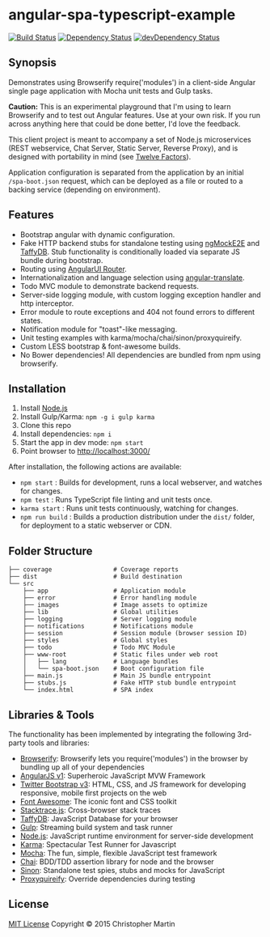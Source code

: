 # angular-spa-typescript-example

[![Build Status](https://travis-ci.org/cgmartin/angular-spa-browserify-example.svg?branch=master)](https://travis-ci.org/cgmartin/angular-spa-browserify-example)
[![Dependency Status](https://david-dm.org/cgmartin/angular-spa-browserify-example.svg)](https://david-dm.org/cgmartin/angular-spa-browserify-example)
[![devDependency Status](https://david-dm.org/cgmartin/angular-spa-browserify-example/dev-status.svg)](https://david-dm.org/cgmartin/angular-spa-browserify-example#info=devDependencies)

## Synopsis

Demonstrates using Browserify require('modules') in a client-side Angular single page application with Mocha unit tests and Gulp tasks.

**Caution:** This is an experimental playground that I'm using to learn Browserify and to test out Angular features. 
Use at your own risk. If you run across anything here that could be done better, I'd love the feedback.

This client project is meant to accompany a set of Node.js microservices (REST webservice, Chat Server, Static Server, Reverse Proxy),
and is designed with portability in mind (see [Twelve Factors](http://12factor.net/)).

Application configuration is separated from the application by an initial `/spa-boot.json` request, which can be
deployed as a file or routed to a backing service (depending on environment).

## Features

* Bootstrap angular with dynamic configuration.
* Fake HTTP backend stubs for standalone testing using [ngMockE2E](https://code.angularjs.org/1.3.7/docs/api/ngMockE2E/service/$httpBackend)
  and [TaffyDB](http://www.taffydb.com/). Stub functionality is conditionally loaded via separate JS bundle during bootstrap.
* Routing using [AngularUI Router](https://github.com/angular-ui/ui-router).
* Internationalization and language selection using [angular-translate](https://github.com/angular-translate/angular-translate). 
* Todo MVC module to demonstrate backend requests.
* Server-side logging module, with custom logging exception handler and http interceptor.
* Error module to route exceptions and 404 not found errors to different states.
* Notification module for "toast"-like messaging. 
* Unit testing examples with karma/mocha/chai/sinon/proxyquireify.
* Custom LESS bootstrap & font-awesome builds.
* No Bower dependencies! All dependencies are bundled from npm using browserify.

## Installation

1. Install [Node.js](https://nodejs.org/download/)
1. Install Gulp/Karma: `npm -g i gulp karma`
1. Clone this repo
1. Install dependencies: `npm i`
1. Start the app in dev mode: `npm start`
1. Point browser to <http://localhost:3000/>

After installation, the following actions are available:

* `npm start` : Builds for development, runs a local webserver, and watches for changes.
* `npm test` : Runs TypeScript file linting and unit tests once.
* `karma start` : Runs unit tests continuously, watching for changes.
* `npm run build` : Builds a production distribution under the `dist/` folder, for deployment to a static webserver or CDN.

## Folder Structure

```
├── coverage                 # Coverage reports
├── dist                     # Build destination
└── src
    ├── app                  # Application module    
    ├── error                # Error handling module    
    ├── images               # Image assets to optimize
    ├── lib                  # Global utilities
    ├── logging              # Server logging module
    ├── notifications        # Notifications module
    ├── session              # Session module (browser session ID)
    ├── styles               # Global styles
    ├── todo                 # Todo MVC Module    
    ├── www-root             # Static files under web root
    │   ├── lang             # Language bundles
    │   └── spa-boot.json    # Boot configuration file
    ├── main.js              # Main JS bundle entrypoint
    ├── stubs.js             # Fake HTTP stub bundle entrypoint
    └── index.html           # SPA index
```

## Libraries & Tools

The functionality has been implemented by integrating the following 3rd-party tools and libraries:

 - [Browserify](http://browserify.org/): Browserify lets you require('modules') in the browser by bundling up all of your dependencies
 - [AngularJS v1](http://angularjs.org/): Superheroic JavaScript MVW Framework
 - [Twitter Bootstrap v3](http://getbootstrap.com/): HTML, CSS, and JS framework for developing responsive, mobile first projects on the web
 - [Font Awesome](http://fontawesome.io/): The iconic font and CSS toolkit
 - [Stacktrace.js](http://www.stacktracejs.com/): Cross-browser stack traces
 - [TaffyDB](http://www.taffydb.com): JavaScript Database for your browser
 - [Gulp](http://gulpjs.com/): Streaming build system and task runner
 - [Node.js](http://nodejs.org/api/): JavaScript runtime environment for server-side development
 - [Karma](http://karma-runner.github.io/): Spectacular Test Runner for Javascript
 - [Mocha](http://mochajs.org/): The fun, simple, flexible JavaScript test framework
 - [Chai](http://chaijs.com/): BDD/TDD assertion library for node and the browser
 - [Sinon](http://sinonjs.org/): Standalone test spies, stubs and mocks for JavaScript
 - [Proxyquireify](https://github.com/thlorenz/proxyquireify): Override dependencies during testing

## License

[MIT License](http://cgm.mit-license.org/)  Copyright © 2015 Christopher Martin
